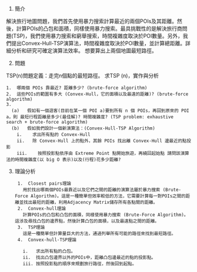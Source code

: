 1. 簡介
   
解決旅行地圖問題，我們首先使用暴力搜索計算最近的兩個POIs及其距離。然後，計算POIs的凸包和面積，同樣使用暴力搜索。最具挑戰性的是解決旅行商問題(TSP)，我們使用暴力搜索和窮舉搜索，時間複雜度取決於POI數量。另外，我們提出Convex-Hull-TSP演算法，時間複雜度取決於POI數量，並計算總距離。詳細分析和研究可確定演算法效率。
想要算出上兩個地圖最短路徑。

2. 問題

  TSP(n)問題定義：走完n個點的最短路徑。
  求TSP (n)，實作與分析
  
    1.	哪兩個 POIs 靠最近? 距離多少? (brute-force algorithm) 
    2.	這些POIs的範圍有多大 (Convex-Hull，它的面積以及最遠的距離)? (brute-force algorithm)
    3.	
      (a)	假如有一個遊客(目前在某一個 POI a)要到所有 n 個 POIs，再回到原來的 POI a，則 最短行程距離是多少(最佳解)? 時間複雜度? (TSP problem: exhaustive search + brute-force algorithm)
      (b)	假如我們設計一個新演算法：(Convex-Hull-TSP Algorithm)
        i.	  求出所有點的 Convex-Hull 
        ii.	  除 Convex-Hull 上的點外，其餘 POIs 找出離 Convex-Hull 邊最近的點投影 
        iii.	按照投影點依序由 Extreme Point 點開始旅遊，再繞回起始點 請問該演算法的時間複雜度(以 big O 表示)以及(行程)花多少距離?
 
3. 理論分析
   
        1.	Closest pairs理論
          用於找出哪兩個POIs最靠近以及它們之間的距離的演算法屬於暴力搜索 (Brute-Force Algorithm)。這是一種簡單但效率較低的方法，它需要計算每一對POIs之間的距離並找出最短的距離，利用Adjacency Matrix儲存所有各點間的距離。
        2.	Convex-hull理論
          計算POIs的凸包和凸包的面積，同樣使用暴力搜索 (Brute-Force Algorithm)。這涉及尋找凸包的邊界點，然後計算凸包的面積，以及最遠點之間的距離。
        3.	TSP理論
          這是一種簡單但計算量巨大的方法，通過列舉所有可能的路徑來找到最短路徑。
        4.	Convex-hull-TSP理論
         
          i.   求出所有點的凸包。
          ii.  找出凸包邊界以外的POIs中，距離凸包邊最近的點的投影點。
          iii. 按照投影點的順序來規劃旅行路徑，然後回到起點。
